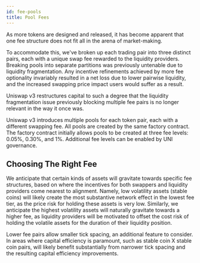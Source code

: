 ```yaml
---
id: fee-pools
title: Pool Fees
---
```


As more tokens are designed and released, it has become apparent that one fee structure does not fit all in the arena of market-making.

To accommodate this, we've broken up each trading pair into three distinct pairs, each with a unique swap fee rewarded to the liquidity providers. Breaking pools into separate partitions was previously untenable due to liquidity fragmentation. Any incentive refinements achieved by more fee optionality invariably resulted in a net loss due to lower pairwise liquidity, and the increased swapping price impact users would suffer as a result.

Uniswap v3 restructures capital to such a degree that the liquidity fragmentation issue previously blocking multiple fee pairs is no longer relevant in the way it once was.

Uniswap v3 introduces multiple pools for each token pair, each with a different swapping fee. All pools are created by the same factory contract. The factory contract initially allows pools to be created at three fee levels: 0.05%, 0.30%, and 1%. Additional fee levels can be enabled by UNI governance.


## Choosing The Right Fee

We anticipate that certain kinds of assets will gravitate towards specific fee structures, based on where the incentives for both swappers and liquidity providers come nearest to alignment. Namely, low volatility assets (stable coins) will likely create the most substantive network effect in the lowest fee tier, as the price risk for holding these assets is very low. Similarly, we anticipate the highest volatility assets will naturally gravitate towards a higher fee, as liquidity providers will be motivated to offset the cost risk of holding the volatile assets for the duration of their liquidity position.

Lower fee pairs allow smaller tick spacing, an additional feature to consider. In areas where capital efficiency is paramount, such as stable coin X stable coin pairs, will likely benefit substantially from narrower tick spacing and the resulting capital efficiency improvements.